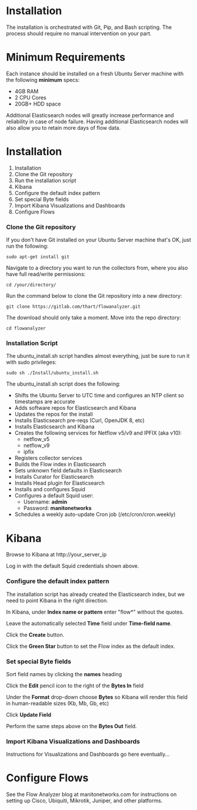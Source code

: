 # **Installation**

The installation is orchestrated with Git, Pip, and Bash scripting. The process should require no manual intervention on your part.

# **Minimum Requirements**

Each instance should be installed on a fresh Ubuntu Server machine with the following **minimum** specs:

- 4GB RAM
- 2 CPU Cores
- 20GB+ HDD space

Additional Elasticsearch nodes will greatly increase performance and reliability in case of node failure. Having additional
Elasticsearch nodes will also allow you to retain more days of flow data.

# **Installation**

1. Installation
  1. Clone the Git repository
  2. Run the installation script
2. Kibana
  1. Configure the default index pattern
  2. Set special Byte fields
  3. Import Kibana Visualizations and Dashboards
3. Configure Flows

### **Clone the Git repository**

If you don't have Git installed on your Ubuntu Server machine that's OK, just run the following:

```
sudo apt-get install git
```

Navigate to a directory you want to run the collectors from, where you also have full read/write permissions:

```
cd /your/directory/
```

Run the command below to clone the Git repository into a new directory:

```
git clone https://gitlab.com/thart/flowanalyzer.git
```

The download should only take a moment. Move into the repo directory:

```
cd flowanalyzer
```

### **Installation Script**

The ubuntu_install.sh script handles almost everything, just be sure to run it with sudo privileges:

```
sudo sh ./Install/ubuntu_install.sh
```

The ubuntu_install.sh script does the following:

- Shifts the Ubuntu Server to UTC time and configures an NTP client so timestamps are accurate
- Adds software repos for Elasticsearch and Kibana
- Updates the repos for the install
- Installs Elasticsearch pre-reqs (Curl, OpenJDK 8, etc)
- Installs Elasticsearch and Kibana
- Creates the following services for Netflow v5/v9 and IPFIX (aka v10):
  - netflow_v5
  - netflow_v9
  - ipfix
- Registers collector services
- Builds the Flow index in Elasticsearch
- Sets unknown field defaults in Elasticsearch
- Installs Curator for Elasticsearch
- Installs Head plugin for Elasticsearch
- Installs and configures Squid
- Configures a default Squid user:
  - Username: **admin**
  - Password: **manitonetworks**
- Schedules a weekly auto-update Cron job (/etc/cron/cron.weekly)

# **Kibana**

Browse to Kibana at http://your_server_ip

Log in with the default Squid credentials shown above.

### **Configure the default index pattern**

The installation script has already created the Elasticsearch index, but we need to point Kibana in the right direction.

In Kibana, under **Index name or pattern** enter "flow*" without the quotes.

Leave the automatically selected **Time** field under **Time-field name**.

Click the **Create** button.

Click the **Green Star** button to set the Flow index as the default index.

### **Set special Byte fields**

Sort field names by clicking the **names** heading

Click the **Edit** pencil icon to the right of the **Bytes In** field

Under the **Format** drop-down choose **Bytes** so Kibana will render this field in human-readable sizes (Kb, Mb, Gb, etc)

Click **Update Field**

Perform the same steps above on the **Bytes Out** field.

### **Import Kibana Visualizations and Dashboards**

Instructions for Visualizations and Dashboards go here eventually...

# **Configure Flows**

See the Flow Analyzer blog at manitonetworks.com for instructions on setting up Cisco, Ubiquiti, Mikrotik, Juniper, and other platforms.